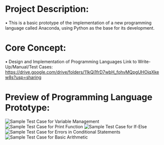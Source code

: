 # Project Description:
  • This is a basic prototype of the implementation of a new programming language called Anaconda, using Python as the base for its development.

# Core Concept:
  • Design and Implementation of Programming Languages
Link to Write-Up/Manual/Test Cases: https://drive.google.com/drive/folders/11kQj1frD7wbH_fohvMQpgUHOjqXkew8s?usp=sharing

# Preview of Programming Language Prototype:
![Sample Test Case for Variable Management](https://github.com/Shojiyao12/Anaconda_PL/assets/90734662/c9ee0f13-8287-4f0e-b42e-6752a4a69a19)
![Sample Test Case for Print Function](https://github.com/Shojiyao12/Anaconda_PL/assets/90734662/81a00b35-06b8-441a-b7de-0d592fe801f5)
![Sample Test Case for If-Else](https://github.com/Shojiyao12/Anaconda_PL/assets/90734662/d42fe20f-0248-40c1-b64b-e3da17d731a7)
![Sample Test Case for Errors in Conditional Statements](https://github.com/Shojiyao12/Anaconda_PL/assets/90734662/185e530c-ea36-4349-b2b7-fb332b9d70de)
![Sample Test Case for Basic Arithmetic](https://github.com/Shojiyao12/Anaconda_PL/assets/90734662/8e24b2b9-d96d-4e71-b6c7-6ea02257853d)
